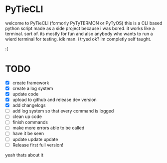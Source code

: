 # PyTieCLI
welcome to PyTieCLI (formorly PyTyTERMON or PyTyOS) this is a CLI based python script made as a side project because i was bored. it works like a terminal. sort of. its mostly for fun and also anybody who wants to run a wierd terminal for testing. idk man. i tryed ok? im completly self taught.

:(

# TODO
- [X] create framework
- [X] create a log system
- [X] update code
- [X] upload to github and release dev version
- [X] add changelogs
- [ ] add log system so that every command is logged
- [ ] clean up code
- [ ] finish commands
- [ ] make more errors able to be called
- [ ] have it be seen
- [ ] update update update
- [ ] Release first full version!

yeah thats about it
